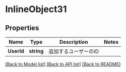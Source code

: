 # InlineObject31

## Properties

Name | Type | Description | Notes
------------ | ------------- | ------------- | -------------
**UserId** | **string** | 追加するユーザーのID | 

[[Back to Model list]](../README.md#documentation-for-models) [[Back to API list]](../README.md#documentation-for-api-endpoints) [[Back to README]](../README.md)


